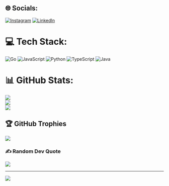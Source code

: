 
## 🌐 Socials:
[![Instagram](https://img.shields.io/badge/Instagram-%23E4405F.svg?logo=Instagram&logoColor=white)](https://instagram.com/fillahfirdausyah) [![LinkedIn](https://img.shields.io/badge/LinkedIn-%230077B5.svg?logo=linkedin&logoColor=white)](https://linkedin.com/in/fillahfirdausyah) 

# 💻 Tech Stack:
![Go](https://img.shields.io/badge/go-%2300ADD8.svg?style=for-the-badge&logo=go&logoColor=white) ![JavaScript](https://img.shields.io/badge/javascript-%23323330.svg?style=for-the-badge&logo=javascript&logoColor=%23F7DF1E) ![Python](https://img.shields.io/badge/python-3670A0?style=for-the-badge&logo=python&logoColor=ffdd54) ![TypeScript](https://img.shields.io/badge/typescript-%23007ACC.svg?style=for-the-badge&logo=typescript&logoColor=white) ![Java](https://img.shields.io/badge/java-%23ED8B00.svg?style=for-the-badge&logo=openjdk&logoColor=white)
# 📊 GitHub Stats:
![](https://github-readme-stats.vercel.app/api?username=fillahfirdausyah&theme=react&hide_border=false&include_all_commits=true&count_private=true)<br/>
![](https://github-readme-streak-stats.herokuapp.com/?user=fillahfirdausyah&theme=react&hide_border=false)<br/>
![](https://github-readme-stats.vercel.app/api/top-langs/?username=fillahfirdausyah&theme=react&hide_border=false&include_all_commits=true&count_private=true&layout=compact)

## 🏆 GitHub Trophies
![](https://github-profile-trophy.vercel.app/?username=fillahfirdausyah&theme=onedark&no-frame=false&no-bg=false&margin-w=4)

### ✍️ Random Dev Quote
![](https://quotes-github-readme.vercel.app/api?type=horizontal&theme=radical)

---
[![](https://visitcount.itsvg.in/api?id=fillahfirdausyah&icon=0&color=0)](https://visitcount.itsvg.in)

<!-- Proudly created with GPRM ( https://gprm.itsvg.in ) -->
